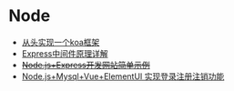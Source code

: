 # Node

- [从头实现一个koa框架](https://cnodejs.org/topic/5abb4dcd5b8d68f72c14732d)
- [Express中间件原理详解](https://juejin.im/post/5aa345116fb9a028e52d7217)
- [~~Node.js+Express开发网站简单示例~~](https://juejin.im/entry/5acb21bbf265da23766b95e0)
- [Node.js+Mysql+Vue+ElementUI 实现登录注册注销功能](https://juejin.im/post/5acbeeb7f265da23a049df8a)
